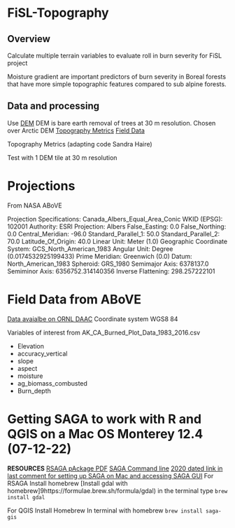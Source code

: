 # FiSL-Topography

## Overview 

Calculate multiple terrain variables to evaluate roll in burn severity for FiSL project

Moisture gradient are important predictors of burn severity in Boreal forests that have more simple topographic features compared to sub alpine forests. 



## Data and processing
Use 
[DEM](https://data.bris.ac.uk/data/dataset/25wfy0f9ukoge2gs7a5mqpq2j7)
DEM is bare earth removal of trees at 30 m resolution. Chosen over Arctic DEM
[Topography Metrics](https://www.sciencebase.gov/catalog/item/53db9ca0e4b0fba533faf4be)
[Field Data](https://daac.ornl.gov/ABOVE/guides/ABoVE_Plot_Data_Burned_Sites.html)


Topography Metrics (adapting code Sandra Haire)

Test with 1 DEM tile at 30 m resolution


# Projections 
From NASA ABoVE

Projection Specifications:
Canada_Albers_Equal_Area_Conic
WKID (EPSG): 102001 Authority: ESRI
Projection: Albers
False_Easting: 0.0
False_Northing: 0.0
Central_Meridian: -96.0
Standard_Parallel_1: 50.0
Standard_Parallel_2: 70.0
Latitude_Of_Origin: 40.0
Linear Unit: Meter (1.0)
Geographic Coordinate System: GCS_North_American_1983
Angular Unit: Degree (0.0174532925199433)
Prime Meridian: Greenwich (0.0)
Datum: North_American_1983
  Spheroid: GRS_1980
    Semimajor Axis: 6378137.0
    Semiminor Axis: 6356752.314140356
    Inverse Flattening: 298.257222101
    

# Field Data from ABoVE
[Data avaialbe on ORNL DAAC](https://daac.ornl.gov/cgi-bin/dsviewer.pl?ds_id=1744)
Coordinate system WGS8 84

Variables of interest from AK_CA_Burned_Plot_Data_1983_2016.csv

* Elevation
* accuracy_vertical
* slope
* aspect
* moisture
* ag_biomass_combusted
* Burn_depth

# Getting SAGA to work with R and QGIS on a Mac OS Monterey 12.4 (07-12-22)
**RESOURCES**
[RSAGA pAckage PDF](https://cran.r-project.org/web/packages/RSAGA/RSAGA.pdf)
[SAGA Command line](https://dges.carleton.ca/CUOSGwiki/index.php/Automating_SAGA_Workflows_Using_Command_Line_Scripting#:~:text=SAGA%20GIS%20provides%20access%20to,using%20Task%20Scheduler%20or%20cron.)
[2020 dated link in last comment for setting up SAGA on Mac and accessing SAGA GUI](https://sourceforge.net/p/saga-gis/wiki/Compiling%20SAGA%20on%20Mac%20OS%20X/)
For RSAGA
Install homebrew
[Install gdal with homebrew]9https://formulae.brew.sh/formula/gdal) in the terminal type `brew install gdal`


For QGIS
Install Homebrew
In terminal with homebrew `brew install saga-gis`
